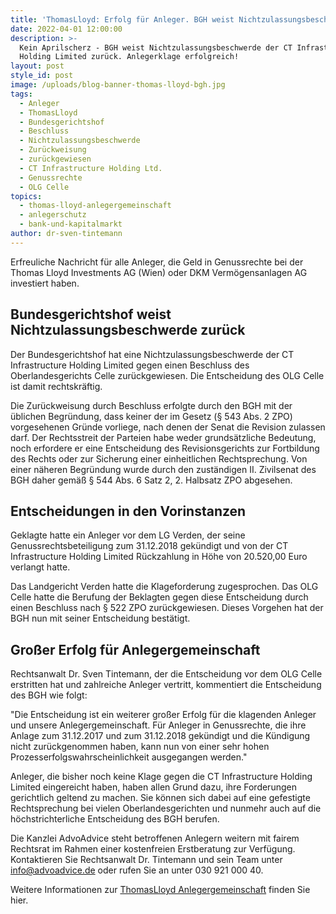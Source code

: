 ```yaml
---
title: 'ThomasLloyd: Erfolg für Anleger. BGH weist Nichtzulassungsbeschwerde zurück.'
date: 2022-04-01 12:00:00
description: >-
  Kein Aprilscherz - BGH weist Nichtzulassungsbeschwerde der CT Infrastructure
  Holding Limited zurück. Anlegerklage erfolgreich!
layout: post
style_id: post
image: /uploads/blog-banner-thomas-lloyd-bgh.jpg
tags:
  - Anleger
  - ThomasLloyd
  - Bundesgerichtshof
  - Beschluss
  - Nichtzulassungsbeschwerde
  - Zurückweisung
  - zurückgewiesen
  - CT Infrastructure Holding Ltd.
  - Genussrechte
  - OLG Celle
topics:
  - thomas-lloyd-anlegergemeinschaft
  - anlegerschutz
  - bank-und-kapitalmarkt
author: dr-sven-tintemann
---
```

Erfreuliche Nachricht für alle Anleger, die Geld in Genussrechte bei der Thomas Lloyd Investments AG (Wien) oder DKM Vermögensanlagen AG investiert haben.&nbsp;

## Bundesgerichtshof weist Nichtzulassungsbeschwerde zurück

Der Bundesgerichtshof hat eine Nichtzulassungsbeschwerde der CT Infrastructure Holding Limited gegen einen Beschluss des Oberlandesgerichts Celle zurückgewiesen. Die Entscheidung des OLG Celle ist damit rechtskräftig.&nbsp;

Die Zurückweisung durch Beschluss erfolgte durch den BGH mit der üblichen Begründung, dass keiner der im Gesetz (§ 543 Abs. 2 ZPO) vorgesehenen Gründe vorliege, nach denen der Senat die Revision zulassen darf. Der Rechtsstreit der Parteien habe weder grundsätzliche Bedeutung, noch erfordere er eine Entscheidung des Revisionsgerichts zur Fortbildung des Rechts oder zur Sicherung einer einheitlichen Rechtsprechung. Von einer näheren Begründung wurde durch den zuständigen II. Zivilsenat des BGH daher gemäß § 544 Abs. 6 Satz 2, 2. Halbsatz ZPO abgesehen.&nbsp;

## Entscheidungen in den Vorinstanzen

Geklagte hatte ein Anleger vor dem LG Verden, der seine Genussrechtsbeteiligung zum 31.12.2018 gekündigt und von der CT Infrastructure Holding Limited Rückzahlung in Höhe von 20.520,00 Euro verlangt hatte.&nbsp;

Das Landgericht Verden hatte die Klageforderung zugesprochen. Das OLG Celle hatte die Berufung der Beklagten gegen diese Entscheidung durch einen Beschluss nach § 522 ZPO zurückgewiesen. Dieses Vorgehen hat der BGH nun mit seiner Entscheidung bestätigt.&nbsp;

## Großer Erfolg für Anlegergemeinschaft

Rechtsanwalt Dr. Sven Tintemann, der die Entscheidung vor dem OLG Celle erstritten hat und zahlreiche Anleger vertritt, kommentiert die Entscheidung des BGH wie folgt:&nbsp;

"Die Entscheidung ist ein weiterer großer Erfolg für die klagenden Anleger und unsere Anlegergemeinschaft. Für Anleger in Genussrechte, die ihre Anlage zum 31.12.2017 und zum 31.12.2018 gekündigt und die Kündigung nicht zurückgenommen haben, kann nun von einer sehr hohen Prozesserfolgswahrscheinlichkeit ausgegangen werden."

Anleger, die bisher noch keine Klage gegen die CT Infrastructure Holding Limited eingereicht haben, haben allen Grund dazu, ihre Forderungen gerichtlich geltend zu machen. Sie können sich dabei auf eine gefestigte Rechtsprechung bei vielen Oberlandesgerichten und nunmehr auch auf die höchstrichterliche Entscheidung des BGH berufen.&nbsp;

Die Kanzlei AdvoAdvice steht betroffenen Anlegern weitern mit fairem Rechtsrat im Rahmen einer kostenfreien Erstberatung zur Verfügung. Kontaktieren Sie Rechtsanwalt Dr. Tintemann und sein Team unter info@advoadvice.de oder rufen Sie an unter 030 921 000 40.

Weitere Informationen zur [ThomasLloyd Anlegergemeinschaft](/themen/thomas-lloyd-anlegergemeinschaft/) finden Sie hier.&nbsp;